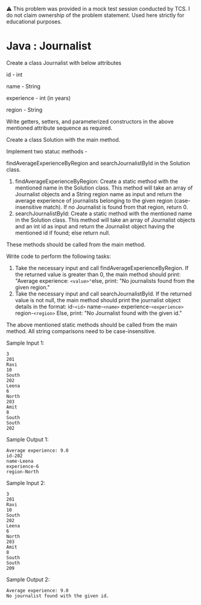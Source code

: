 ⚠️ This problem was provided in a mock test session conducted by TCS. I do not claim ownership of the problem statement. Used here strictly for educational purposes.
# Java : Journalist

Create a class Journalist with below attributes

id - int

name - String

experience - int (in years)

region - String

Write getters, setters, and parameterized constructors in the above mentioned attribute sequence as required.

Create a class Solution with the main method.

Implement two statuc methods -

findAverageExperienceByRegion and searchJournalistById in the Solution class.

1. findAverageExperienceByRegion:
   Create a static method with the mentioned name in the Solution class. This method will take an array of Journalist objects and a String region name as input and return the average experience of journalists belonging to the given region (case-insensitive match).
   If no Journalist is found from that region, return 0.
2. searchJournalistById:
   Create a static method with the mentioned name in the Solution class. This method will take an array of Journalist objects and an int id as input and return the Journalist object having the mentioned id if found; else return null.

These methods should be called from the main method.

Write code to perform the following tasks:

1. Take the necessary input and call findAverageExperienceByRegion. If the returned value is greater than 0, the main method should print: "Average experience: `<value>"`else, print: "No journalists found from the given region."
2. Take the necessary input and call searchJournalistById. If the returned value is not null, the main method should print the journalist object details in the format:
   id-`<id>`
   name-`<name>`
   experience-`<experience>`
   region-`<region>`
   Else, print: "No Journalist found with the given id."

The above mentioned static methods should be called from the main method. All string comparisons need to be case-insensitive.

Sample Input 1:

```
3
201
Ravi
10
South
202
Leena
6
North
203
Amit
8
South
South
202
```

Sample Output 1:

```
Average experience: 9.0
id-202
name-Leena
experience-6
region-North
```

Sample Input 2:

```
3
201
Ravi
10
South
202
Leena
6
North
203
Amit
8
South
South
209
```

Sample Output 2:

```
Average experience: 9.0
No journalist found with the given id.
```
